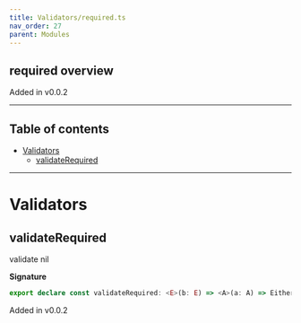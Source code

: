 ```yaml
---
title: Validators/required.ts
nav_order: 27
parent: Modules
---
```


## required overview

Added in v0.0.2

---

<h2 class="text-delta">Table of contents</h2>

- [Validators](#validators)
  - [validateRequired](#validaterequired)

---

# Validators

## validateRequired

validate nil

**Signature**

```ts
export declare const validateRequired: <E>(b: E) => <A>(a: A) => Either<E, unknown extends A ? any : A>
```

Added in v0.0.2
